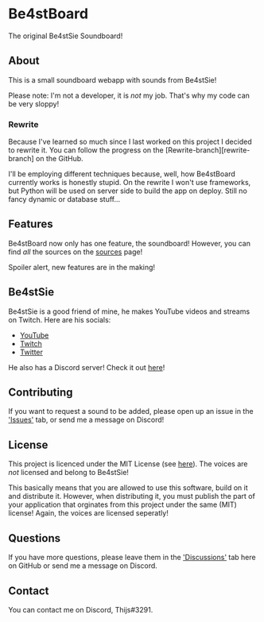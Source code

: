 # Be4stBoard
The original Be4stSie Soundboard!

## About
This is a small soundboard webapp with sounds from Be4stSie!

Please note: I'm not a developer, it is *not* my job. That's why my code can be very sloppy!

### Rewrite
Because I've learned so much since I last worked on this project I decided to rewrite it. You can follow the progress on the [Rewrite-branch][rewrite-branch] on the GitHub.

I'll be employing different techniques because, well, how Be4stBoard currently works is honestly stupid. On the rewrite I won't use frameworks, but Python will be used on server side to build the app on deploy. Still no fancy dynamic or database stuff...

## Features
Be4stBoard now only has one feature, the soundboard! However, you can find *all* the sources on the [sources] page!

Spoiler alert, new features are in the making!

## Be4stSie
Be4stSie is a good friend of mine, he makes YouTube videos and streams on Twitch.
Here are his socials:
- [YouTube]
- [Twitch]
- [Twitter]

He also has a Discord server! Check it out [here][Discord]!

## Contributing
If you want to request a sound to be added, please open up an issue in the ['Issues'][issues] tab, or send me a message on Discord!

## License
This project is licenced under the MIT License (see [here][license]). The voices are *not* licensed and belong to Be4stSie!

This basically means that you are allowed to use this software, build on it and distribute it. However, when distributing it, you must publish the part of your application that orginates from this project under the same (MIT) license! Again, the voices are licensed seperatly!

## Questions
If you have more questions, please leave them in the ['Discussions'][discussions] tab here on GitHub or send me a message on Discord.

## Contact
You can contact me on Discord, Thijs#3291.

[YouTube]: https://www.youtube.com/channel/UCGkXvKfK6WwV4xMvsc5qIEw
[Twitch]: https://www.twitch.tv/be4stsie
[Twitter]: https://twitter.com/be4stsie
[Discord]: https://discord.com/invite/aq5r2UP
[license]: https://github.com/twboom/Be4stBoard/blob/main/LICENSE
[discussions]: https://github.com/twboom/Be4stBoard/discussions
[issues]: https://github.com/twboom/Be4stBoard/issues
[sources]: https://be4stboard.thijsboom.com/sources